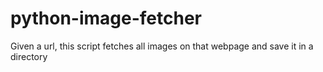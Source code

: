 # python-image-fetcher
Given a url, this script fetches all images on that webpage and save it in a directory
